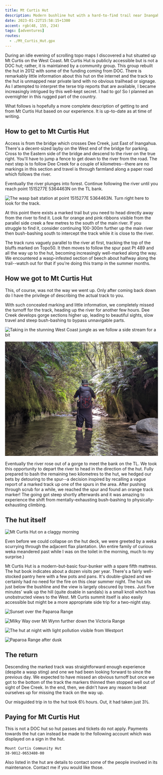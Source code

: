 ```yaml
---
title: Mt Curtis Hut
description: Modern bushline hut with a hard-to-find trail near Inangahua, West Coast
date: 2023-01-22T15:58:15+1300
accent: rgb(48, 155, 234)
tags: [adventures]
routes:
  - ./Mt_Curtis_Hut.gpx
---
```


During an idle evening of scrolling topo maps I discovered a hut situated up Mt Curtis on the West Coast. Mt Curtis Hut is publicly accessible but is not a DOC hut; rather, it is maintained by a community group. This group rebuilt the hut in 2012 with some of the funding coming from DOC. There is remarkably little information about this hut on the internet and the track to the hut is unmapped near private land with no obvious trailhead or signage. As I attempted to interpret the terse trip reports that are available, I became increasingly intrigued by this well-kept secret. I had to go! So I planned an overnighter in this rugged part of the country.

What follows is hopefully a more complete description of getting to and from Mt Curtis Hut based on our experience. It is up-to-date as at time of writing.

## How to get to Mt Curtis Hut

Access is from the bridge which crosses Dee Creek, just East of Inangahua. There's a decent-sized layby on the West end of the bridge for parking. Cross to the Eastern side of the bridge and descend to the river on the true right. You'll have to jump a fence to get down to the river from the road. The next step is to follow Dee Creek for a couple of kilometres--there are no markings in this section and travel is through farmland along a paper road which follows the river.

Eventually the river plunges into forest. Continue following the river until you reach point 1515277E 5364463N on the TL bank.

![The wasp bait station at point 1515277E 5364463N. Turn right here to look for the track.](./PXL_20230121_214620031.jpg)

At this point there exists a marked trail but you need to head directly away from the river to find it. Look for orange and pink ribbons visible from the parallel side creek a few metres to the south of the main river. If you struggle to find it, consider continuing 100-300m further up the main river then bush-bashing south to intercept the track while it is close to the river.

The track runs vaguely parallel to the river at first, tracking the top of the bluffs marked on Topo50. It then moves to follow the spur past Pt 489 and all the way up to the hut, becoming increasingly well-marked along the way. We encountered a wasp-infested section of beech about halfway along the trail--watch out for that if you're doing this tramp in the summer months.

## How we got to Mt Curtis Hut

This, of course, was not the way we went up. Only after coming back down do I have the privilege of describing the actual track to you.

With such concealed marking and little information, we completely missed the turnoff for the track, heading up the river for another few hours. Dee Creek develops gorge sections higher up, leading to beautiful sights, slow travel and steep bush-bashing to bypass unnavigable parts.

![Taking in the stunning West Coast jungle as we follow a side stream for a bit](./PXL_20230120_230917376.jpg)

![One of the first Gorge sections, which was easily wadeable. They got worse. A lot worse.](./PXL_20230120_234600242.jpg)

Eventually the river rose out of a gorge to meet the bank on the TL. We took this opportunity to depart the river to head in the direction of the hut. Fully prepared to bash the remaining two kilometres to the hut, we hedged our bets by detouring to the spur--a decision inspired by recalling a vague report of a marked track up one of the spurs in the area. After pushing through scrub for a while, we reached the spur and found an orange track marker! The going got steep shortly afterwards and it was amazing to experience the shift from mentally-exhausting bush-bashing to physically-exhausting climbing.

## The hut itself

![Mt Curtis Hut on a claggy morning](./DSC01104.jpg)

Even before we could collapse on the hut deck, we were greeted by a weka scurrying through the adjacent flax plantation. (An entire family of curious weka meandered past while I was on the toilet in the morning, much to my surprise.)

Mt Curtis Hut is a modern-but-basic four-bunker with a spare fifth mattress. The hut book indicates about a dozen visits per year. There's a fairly well-stocked pantry here with a few pots and pans. It's double-glazed and we certainly had no need for the fire on this clear summer night. The hut sits just below the bushline and the view is largely obscured by trees. Just five minutes' walk up the hill (quite doable in sandals) is a small knoll which has unobstructed views to the West. Mt Curtis summit itself is also easily accessible but might be a more appropriate side trip for a two-night stay.

<img src="./DSC01090-HDR-Pano.jpg" alt="Sunset over the Paparoa Range" class="prose-custom-w-full" />

![Milky Way over Mt Wynn further down the Victoria Range](./DSC01098.jpg)

![The hut at night with light pollution visible from Westport](./DSC01099.jpg)

<img src="./DSC01096.jpg" alt="Paparoa Range after dusk" class="prose-custom-w-full" />

## The return

Descending the marked track was straightforward enough experience (despite a wasp sting) and one we had been looking forward to since the previous day. We expected to have missed an obvious turnoff but once we got to the bottom of the track the markers thinned then stopped well out of sight of Dee Creek. In the end, then, we didn't have any reason to beat ourselves up for missing the track on the way up.

Our misguided trip in to the hut took 6½ hours. Out, it had taken just 3½.

## Paying for Mt Curtis Hut

This is not a DOC hut so hut passes and tickets do not apply. Payments towards the hut can instead be made to the following account which was displayed on a sign in the hut.

```
Mount Curtis Community Hut
38-9012-0653480-00
```

Also listed in the hut are details to contact some of the people involved in its maintenance. Contact me if you would like those.
